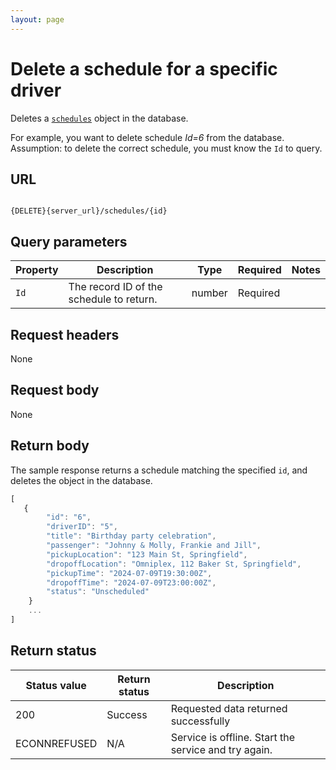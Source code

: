 ```yaml
---
layout: page
---
```

# Delete a schedule for a specific driver

Deletes a [`schedules`](schedules) object in the database.

For example, you want to delete schedule *Id=6* from the database.
Assumption: to delete the correct schedule, you must know the `Id` to query.

## URL

```shell

{DELETE}{server_url}/schedules/{id}
```

## Query parameters

| Property | Description | Type | Required | Notes |
| -------------- | ------ | ------------ |------------ |------------ |
| `Id` | The record ID of the schedule to return.  | number | Required |  |

## Request headers

None

## Request body

None

## Return body

The sample response returns a schedule matching the specified `id`, and deletes the object in the database.

```js
[
   {
        "id": "6",
        "driverID": "5",
        "title": "Birthday party celebration",
        "passenger": "Johnny & Molly, Frankie and Jill",
        "pickupLocation": "123 Main St, Springfield",
        "dropoffLocation": "Omniplex, 112 Baker St, Springfield",
        "pickupTime": "2024-07-09T19:30:00Z",
        "dropoffTime": "2024-07-09T23:00:00Z",
        "status": "Unscheduled"
    }
    ...
]
```

## Return status

| Status value | Return status | Description |
| ------------- | ----------- | ----------- |
| 200 | Success | Requested data returned successfully |
|  ECONNREFUSED | N/A | Service is offline. Start the service and try again. |
